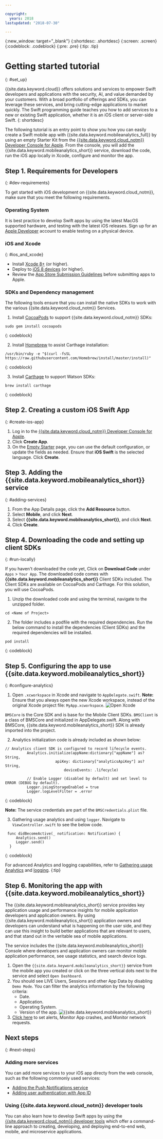 ```yaml
---

copyright:
  years: 2018
lastupdated: "2018-07-30"

---
```


{:new_window: target="_blank"}
{:shortdesc: .shortdesc}
{:screen: .screen}
{:codeblock: .codeblock}
{:pre: .pre}
{:tip: .tip}

# Getting started tutorial
{: #set_up}

{{site.data.keyword.cloud}} offers solutions and services to empower Swift developers and applications with the security, AI, and value demanded by your customers. With a broad portfolio of offerings and SDKs, you can leverage these services, and bring cutting-edge applications to market quickly. The Swift programming guide teaches you how to add services to a new or existing Swift application, whether it is an iOS client or server-side Swift.
{: shortdesc}

The following tutorial is an entry point to show you how you can easily create a Swift mobile app with {{site.data.keyword.mobileanalytics_full}} by using an empty Starter Kit from the [{{site.data.keyword.cloud_notm}} Developer Console for Apple](https://console.bluemix.net/developer/appledevelopment/starter-kits). From the console, you will add the {{site.data.keyword.mobileanalytics_short}} service, download the code, run the iOS app locally in Xcode, configure and monitor the app.

## Step 1. Requirements for Developers
{: #dev-requirements}

To get started with iOS development on {{site.data.keyword.cloud_notm}}, make sure that you meet the following requirements.

### Operating System

It is best practice to develop Swift apps by using the latest MacOS supported hardware, and testing with the latest iOS releases. Sign up for an [Apple Developer](https://developer.apple.com/) account to enable testing on a physical device.

### iOS and Xcode
{: #ios_and_xcode}

- Install [Xcode 8+](https://developer.apple.com/xcode/) (or higher).
- Deploy to [iOS 8 devices](https://support.apple.com/downloads/ios) (or higher).
- Review the [App Store Submission Guidelines](https://developer.apple.com/app-store/guidelines/) before submitting apps to Apple.

### SDKs and Dependency management

The following tools ensure that you can install the native SDKs to work with the various {{site.data.keyword.cloud_notm}} Services.

1. Install [CocoaPods](https://cocoapods.org/) to support {{site.data.keyword.cloud_notm}} SDKs:
  ```
  sudo gem install cocoapods
  ```
  {: codeblock}
  
2. Install [Homebrew](https://brew.sh/) to assist Carthage installation:
  ```
  /usr/bin/ruby -e "$(curl -fsSL https://raw.githubusercontent.com/Homebrew/install/master/install)"
  ```
  {: codeblock}

3. Install [Carthage](https://github.com/Carthage/Carthage) to support Watson SDKs:
  ```
  brew install carthage
  ```
  {: codeblock}

## Step 2. Creating a custom iOS Swift App
{: #create-ios-app}

1. Log in to the [{{site.data.keyword.cloud_notm}} Developer Console for Apple](https://console.bluemix.net/developer/appledevelopment/starter-kits).
2. Click **Create App**.
3. On the [Empty Starter](https://console.bluemix.net/developer/appledevelopment/create-app) page, you can use the default configuration, or update the fields as needed. Ensure that **iOS Swift** is the selected language. Click **Create**.

## Step 3. Adding the {{site.data.keyword.mobileanalytics_short}} service
{: #adding-services}

1. From the App Details page, click the **Add Resource** button.
2. Select **Mobile**, and click **Next**.
3. Select **{{site.data.keyword.mobileanalytics_short}}**, and click **Next**.
4. Click **Create**.

## Step 4. Downloading the code and setting up client SDKs
{: #run-locally}

If you haven't downloaded the code yet, Click on **Download Code** under `Apps` > `Your App`. The downloaded code comes with **{{site.data.keyword.mobileanalytics_short}}** Client SDKs included. The Client SDKs are available on CocoaPods and Carthage. For this solution, you will use CocoaPods.

1. Unzip the downloaded code and using the terminal, navigate to the unzipped folder.
  ```
  cd <Name of Project>
  ```
2. The folder includes a podfile with the required dependencies. Run the below command to install the dependencies (Client SDKs) and the required dependencies will be installed.
  ```
  pod install
  ```
  {: codeblock}

## Step 5. Configuring the app to use {{site.data.keyword.mobileanalytics_short}}
{: #configure-analytics}

1. Open `.xcworkspace` in Xcode and navigate to `AppDelegate.swift`.
  **Note:** Ensure that you always open the new Xcode workspace, instead of the original Xcode project file: `MyApp.xcworkspace`.
   ![Open Xcode](images/Xcode.png)

  `BMSCore` is the Core SDK and is base for the Mobile Client SDKs. `BMSClient` is a class of BMSCore and initialized in AppDelegate.swift. Along with BMSCore, {{site.data.keyword.mobileanalytics_short}} SDK is already imported into the project.
  
2. Analytics initialization code is already included as shown below:
  ```
  // Analytics client SDK is configured to record lifecycle events.
         	Analytics.initialize(appName:dictionary["appName"] as? String,
        			     apiKey: dictionary["analyticsApiKey"] as? String,
        	        	     deviceEvents: .lifecycle)

        	// Enable Logger (disabled by default) and set level to ERROR (DEBUG by default).
        	Logger.isLogStorageEnabled = true
        	Logger.logLevelFilter = .error
  ```
   {: codeblock}

  **Note:** The service credentials are part of the `BMSCredentials.plist` file.

3. Gathering usage analytics and using `logger`. Navigate to `ViewController.swift` to see the below code.
  ```
   func didBecomeActive(_ notification: Notification) {
       Analytics.send()
       Logger.send()
    }
  ```
  {: codeblock}

   For advanced Analytics and logging capabilities, refer to [Gathering usage Analytics](https://console.bluemix.net/docs/services/mobileanalytics/sdk.html#app-monitoring-gathering-analytics) and [logging](https://console.bluemix.net/docs/services/mobileanalytics/sdk.html#enabling-configuring-and-using-logger).
   {:tip}

## Step 6. Monitoring the app with {{site.data.keyword.mobileanalytics_short}}
The {{site.data.keyword.mobileanalytics_short}} service provides key application usage and performance insights for mobile application developers and application owners. By using {{site.data.keyword.mobileanalytics_short}} application owners and developers can understand what is happening on the user side, and they can use this insight to build better applications that are relevant to users, and that stand out in the veritable sea of mobile applications.

The service includes the {{site.data.keyword.mobileanalytics_short}} Console where developers and application owners can monitor mobile application performance, see usage statistics, and search device logs.

1. Open the `{{site.data.keyword.mobileanalytics_short}}` service from the mobile app you created or click on the three vertical dots next to the service and select `Open Dashboard`.
2. You should see LIVE Users, Sessions and other App Data by disabling `Demo Mode`. You can filter the analytics information by the following criteria:
    * Date.
    * Application.
    * Operating System.
    * Version of the app.
         ![{{site.data.keyword.mobileanalytics_short}}](images/mobile_analytics.png)
3. [Click here](https://console.bluemix.net/docs/services/mobileanalytics/app-monitoring.html#monitoringapps) to set alerts, Monitor App crashes, and Monitor network requests.

## Next steps
{: #next-steps}

### Adding more services
You can add more services to your iOS app directy from the web console, such as the following commonly used services:

* [Adding the Push Notifications service](/push/push_notifications.html)
* [Adding user authentication with App ID](/authenticate/app_id.html)

### Using {{site.data.keyword.cloud_notm}} developer tools
You can also learn how to develop Swift apps by using the [{{site.data.keyword.cloud_notm}} developer tools](../cli/index.html) which offer a command-line approach to creating, developing, and deploying end-to-end web, mobile, and microservice applications.

